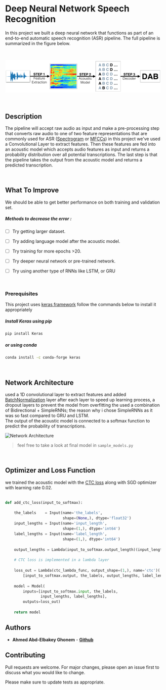 # Deep Neural Network Speech Recognition 

In this project we built a deep neural network that functions as part of an end-to-end automatic speech recognition (ASR) pipeline. The full pipeline is summarized in the figure below.

<br />


![DNN Architecture](https://github.com/3ba2ii/DNN-Speech-Recognition/raw/5c737dced0e893a5910ade9b49651377e725766e/images/pipeline.png)


<br />

## Description 

The pipeline will accept raw audio as input and make a pre-processing step that converts raw audio to one of two feature representations that are commonly used for ASR ([Spectrogram](https://en.wikipedia.org/wiki/Spectrogram) or [MFCCs](https://en.wikipedia.org/wiki/Mel-frequency_cepstrum)) in this project we've used a Convolutional Layer to extract features. Then these features are fed into an acoustic model which accepts audio features as input and returns a probability distribution over all potential transcriptions. The last step is that the pipeline takes the output from the acoustic model and returns a predicted transcription.

<br />


## What To Improve 

We should be able to get better performance on both training and validation set.

##### Methods to decrease the error :

  
 - [ ] Try getting larger dataset.
 - [ ] Try adding language model after the acoustic model.
 - [ ] Try training for more epochs >20.
 - [ ] Try deeper neural network or pre-trained network.
 - [ ] Try using another type of RNNs like LSTM, or GRU



<br />

### Prerequisites

This project uses [keras framework](https://keras.io/getting_started/) follow the commands below to install it appropriately 

##### Install Keras using pip 
```bash
pip install Keras
```
##### or using conda
```bash
conda install -c conda-forge keras
```
<br />

## Network Architecture 

used a 1D convolutional layer to extract features and added [BatchNormalization](https://towardsdatascience.com/batch-normalization-in-neural-networks-1ac91516821c) layer after each layer to speed up learning process, a dropout layers to prevent the model from overfitting the used a combination of Bidirectional + SimpleRNNs; the reason why i chose SimpleRNNs as it was so fast compared to GRU and LSTM. <br/>
The output of the acoustic model is connected to a softmax function to predict the probability of transcriptions.


![Network Architecture](https://i.ibb.co/H2dFPJZ/Screen-Shot-2020-06-20-at-2-30-12-PM.png)

> feel free to take a look at final model in ```sample_models.py``` 



<br />

## Optimizer and Loss Function
we trained the acoustic model with the [CTC loss](https://machinelearning-blog.com/2018/09/05/753/) along with SGD optimizer with learning rate 0.02.

```python 

def add_ctc_loss(input_to_softmax):

    the_labels    = Input(name='the_labels',
                          shape=(None,), dtype='float32')
    input_lengths = Input(name='input_length',
                          shape=(1,), dtype='int64')
    label_lengths = Input(name='label_length',
                          shape=(1,), dtype='int64')

    output_lengths = Lambda(input_to_softmax.output_length)(input_lengths)

    # CTC loss is implemented in a lambda layer

    loss_out = Lambda(ctc_lambda_func, output_shape=(1,), name='ctc')(
        [input_to_softmax.output, the_labels, output_lengths, label_lengths])

    model = Model(
        inputs=[input_to_softmax.input, the_labels,
                input_lengths, label_lengths],
        outputs=loss_out)

    return model


```


## Authors

- **Ahmed Abd-Elbakey Ghonem** - [**Github**](https://github.com/3ba2ii)


## Contributing
Pull requests are welcome. For major changes, please open an issue first to discuss what you would like to change.

Please make sure to update tests as appropriate.



